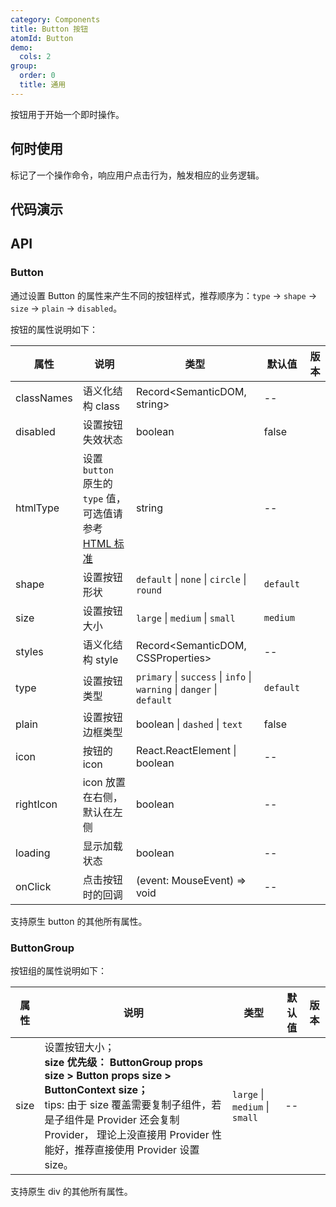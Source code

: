```yaml
---
category: Components
title: Button 按钮
atomId: Button
demo:
  cols: 2
group:
  order: 0
  title: 通用
---
```


按钮用于开始一个即时操作。

## 何时使用

标记了一个操作命令，响应用户点击行为，触发相应的业务逻辑。

## 代码演示

<!-- prettier-ignore -->
<code src="./demo/all.tsx"></code>

<!-- prettier-ignore -->
<code src="./demo/type.tsx"></code>
<code src="./demo/disabled.tsx"></code>
<code src="./demo/size.tsx"></code>
<code src="./demo/shape.tsx"></code>
<code src="./demo/plain.tsx"></code>
<code src="./demo/icon.tsx"></code>
<code src="./demo/loading.tsx"></code>
<code src="./demo/group.tsx"></code>

## API

### Button

通过设置 Button 的属性来产生不同的按钮样式，推荐顺序为：`type` -> `shape` -> `size` -> `plain` -> `disabled`。

按钮的属性说明如下：

| 属性       | 说明                                                                                                                                 | 类型                                                                   | 默认值    | 版本 |
| ---------- | ------------------------------------------------------------------------------------------------------------------------------------ | ---------------------------------------------------------------------- | --------- | ---- |
| classNames | 语义化结构 class                                                                                                                     | Record<SemanticDOM, string>                                            | --        |      |
| disabled   | 设置按钮失效状态                                                                                                                     | boolean                                                                | false     |      |
| htmlType   | 设置 `button` 原生的 `type` 值，可选值请参考 [HTML 标准](https://developer.mozilla.org/en-US/docs/Web/HTML/Element/button#attr-type) | string                                                                 | --        |      |
| shape      | 设置按钮形状                                                                                                                         | `default` \| `none` \| `circle` \| `round`                             | `default` |      |
| size       | 设置按钮大小                                                                                                                         | `large` \| `medium` \| `small`                                         | `medium`  |      |
| styles     | 语义化结构 style                                                                                                                     | Record<SemanticDOM, CSSProperties>                                     | --        |      |
| type       | 设置按钮类型                                                                                                                         | `primary` \| `success` \| `info` \| `warning` \| `danger` \| `default` | `default` |      |
| plain      | 设置按钮边框类型                                                                                                                     | boolean \| `dashed` \| `text`                                          | false     |      |
| icon       | 按钮的 icon                                                                                                                          | React.ReactElement \| boolean                                          | --        |      |
| rightIcon  | icon 放置在右侧，默认在左侧                                                                                                          | boolean                                                                | --        |      |
| loading    | 显示加载状态                                                                                                                         | boolean                                                                | --        |      |
| onClick    | 点击按钮时的回调                                                                                                                     | (event: MouseEvent) => void                                            | --        |      |

支持原生 button 的其他所有属性。

### ButtonGroup

按钮组的属性说明如下：

| 属性 | 说明                                                                                                                                                                                                                                                            | 类型                           | 默认值 | 版本 |
| ---- | --------------------------------------------------------------------------------------------------------------------------------------------------------------------------------------------------------------------------------------------------------------- | ------------------------------ | ------ | ---- |
| size | 设置按钮大小；<br /> **size 优先级： ButtonGroup props size > Button props size > ButtonContext size；** <br /> tips: 由于 size 覆盖需要复制子组件，若是子组件是 Provider 还会复制 Provider， 理论上没直接用 Provider 性能好，推荐直接使用 Provider 设置 size。 | `large` \| `medium` \| `small` | --     |      |

支持原生 div 的其他所有属性。
